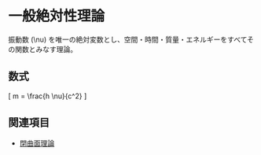 # 一般絶対性理論

振動数 \(\nu\) を唯一の絶対変数とし、空間・時間・質量・エネルギーをすべてその関数とみなす理論。

## 数式

\[ m = \frac{h \nu}{c^2} \]

## 関連項目

- [閉曲面理論](閉曲面理論.md)
